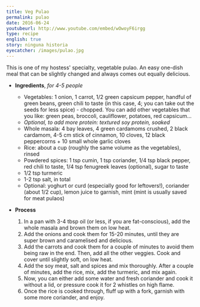 ```yaml
---
title: Veg Pulao
permalink: pulao
date: 2016-06-24
youtubeurl: http://www.youtube.com/embed/wOwoyF6irgg
type: recipe
english: true
story: ninguna historia
eyecatcher: /images/pulao.jpg
---
```




This is one of my hostess' specialty, vegetable pulao. An easy one-dish meal that can be slightly changed and always comes out equally delicious. 


* **Ingredients**, _for 4-5 people_
  * Vegetables: 1 onion, 1 carrot, 1/2 green capsicum pepper, handful of green beans, green chili to taste (in this case, 4; you can take out the seeds for less spice) - chopped. You can add other vegetables that you like: green peas, broccoli, cauliflower, potatoes, red capsicum...
  * _Optional, to add more protein: textured soy protein, soaked_
  * Whole masala: 4 bay leaves, 4 green cardamoms crushed, 2 black cardamom, 4-5 cm stick of cinnamon, 10 cloves, 12 black peppercorns + 10 small whole garlic cloves
  * Rice: about a cup (roughly the same volume as the vegetables), rinsed
  * Powdered spices: 1 tsp cumin, 1 tsp coriander, 1/4 tsp black pepper, red chili to taste, 1/4 tsp fenugreek leaves (optional), sugar to taste
  * 1/2 tsp turmeric
  * 1-2 tsp salt, in total
  * Optional: yoghurt or curd (especially good for leftovers!), coriander (about 1/2 cup), lemon juice to garnish, mint (mint is usually saved for meat pulaos)

* **Process**
  1. In a pan with 3-4 tbsp oil (or less, if you are fat-conscious), add the whole masala and brown them on low heat.
  2. Add the onions and cook them for 15-20 minutes, until they are super brown and caramelised and delicious.
  3. Add the carrots and cook them for a couple of minutes to avoid them being raw in the end. Then, add all the other veggies. Cook and cover until slightly soft, on low heat.
  4. Add the soy meat, salt and spices and mix thoroughly. After a couple of minutes, add the rice, mix, add the turmeric, and mix again.
  5. Now, you can either add some water and fresh coriander and cook it without a lid, or pressure cook it for 2 whistles on high flame.
  6. Once the rice is cooked through, fluff up with a fork, garnish with some more coriander, and enjoy.
